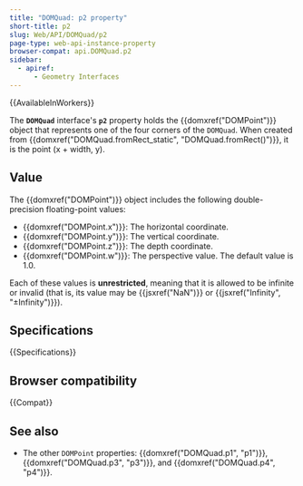 ```yaml
---
title: "DOMQuad: p2 property"
short-title: p2
slug: Web/API/DOMQuad/p2
page-type: web-api-instance-property
browser-compat: api.DOMQuad.p2
sidebar:
  - apiref:
      - Geometry Interfaces
---
```


{{AvailableInWorkers}}

The **`DOMQuad`** interface's **`p2`** property holds the {{domxref("DOMPoint")}} object that represents one of the four corners of the `DOMQuad`. When created from {{domxref("DOMQuad.fromRect_static", "DOMQuad.fromRect()")}}, it is the point (x + width, y).

## Value

The {{domxref("DOMPoint")}} object includes the following double-precision floating-point values:

- {{domxref("DOMPoint.x")}}: The horizontal coordinate.
- {{domxref("DOMPoint.y")}}: The vertical coordinate.
- {{domxref("DOMPoint.z")}}: The depth coordinate.
- {{domxref("DOMPoint.w")}}: The perspective value. The default value is 1.0.

Each of these values is **unrestricted**, meaning that it is allowed to be infinite or invalid (that is, its value may be {{jsxref("NaN")}} or {{jsxref("Infinity", "±Infinity")}}).

## Specifications

{{Specifications}}

## Browser compatibility

{{Compat}}

## See also

- The other `DOMPoint` properties: {{domxref("DOMQuad.p1", "p1")}},
  {{domxref("DOMQuad.p3", "p3")}}, and {{domxref("DOMQuad.p4", "p4")}}.
